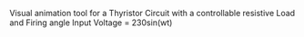 Visual animation tool for a Thyristor Circuit with a controllable resistive Load and Firing angle
Input Voltage = 230sin(wt)

